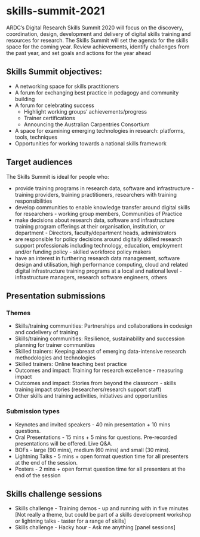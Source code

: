 # skills-summit-2021
ARDC’s Digital Research Skills Summit 2020 will focus on the discovery, coordination, design, development and delivery of digital skills training and resources for research. The Skills Summit will set the agenda for the skills space for the coming year. Review achievements, identify challenges from the past year, and set goals and actions for the year ahead
## Skills Summit objectives:
* A networking space for skills practitioners
* A forum for exchanging best practice in pedagogy and community building
* A forum for celebrating success
  * Highlight working groups’ achievements/progress
  * Trainer certifications 
  * Announcing the Australian Carpentries Consortium
* A space for examining emerging technologies in research: platforms, tools, techniques
* Opportunities for working towards a national skills framework 
## Target audiences
The Skills Summit is ideal for people who:
* provide training programs in research data, software and infrastructure - training providers, training practitioners, researchers with training responsibilities
* develop communities to enable knowledge transfer around digital skills for researchers - working group members, Communities of Practice
* make decisions about research data, software and infrastructure training program offerings at their organisation, institution, or department - Directors, faculty/department heads, administrators
* are responsible for policy decisions around digitally skilled research support professionals including technology, education, employment and/or funding policy - skilled workforce policy makers
* have an interest in furthering research data management, software design and utilisation, high performance computing, cloud and related digital infrastructure training programs at a local and national level - infrastructure managers, research software engineers, others
## Presentation submissions
### Themes
* Skills/training communities: Partnerships and collaborations in codesign and codelivery of training
* Skills/training communities: Resilience, sustainability and succession planning for trainer communities
* Skilled trainers: Keeping abreast of emerging data-intensive research methodologies and technologies
* Skilled trainers: Online teaching best practice
* Outcomes and impact: Training for research excellence - measuring impact  
* Outcomes and impact: Stories from beyond the classroom - skills training impact stories (researchers/research support staff)
* Other skills and training activities, initiatives and opportunities
### Submission types
* Keynotes and invited speakers - 40 min presentation + 10 mins questions.
* Oral Presentations - 15 mins + 5 mins for questions. Pre-recorded presentations will be offered. Live Q&A.
* BOFs - large (90 mins), medium (60 mins) and small (30 mins).
* Lightning Talks - 5 mins + open format question time for all presenters at the end of the session.
* Posters - 2 mins + open format question time for all presenters at the end of the session
## Skills challenge sessions
* Skills challenge - Training demos - up and running with <blank> in five minutes  [Not really a theme, but could be part of a skills development workshop or lightning talks - taster for a range of skills]
* Skills challenge - Hacky hour - Ask me anything [panel sessions]
